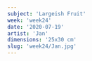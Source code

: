 ```yaml
---
subject: 'Largeish Fruit'
week: 'week24'
date: '2020-07-19'
artist: 'Jan'
dimensions: '25x30 cm'
slug: 'week24/Jan.jpg'
---
```

